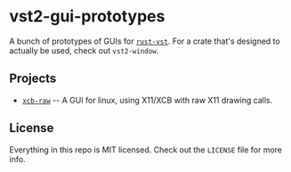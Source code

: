 # vst2-gui-prototypes

A bunch of prototypes of GUIs for [`rust-vst`](https://github.com/rust-dsp/rust-vst). For a crate that's designed to actually be used, check out `vst2-window`.

## Projects

 - [`xcb-raw`](xcb-raw/) -- A GUI for linux, using X11/XCB with raw X11 drawing calls.

## License

Everything in this repo is MIT licensed. Check out the `LICENSE` file for more info.
